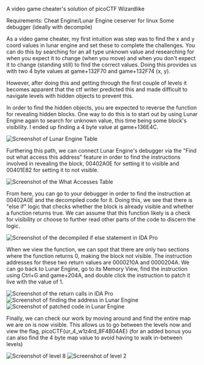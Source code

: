 A video game cheater's solution of picoCTF Wizardlike

Requirements:
Cheat Engine/Lunar Engine
ceserver for linux
Some debugger (ideally with decompile)

As a video game cheater, my first intuition was step was to find the x and y coord values in lunar engine and set these to complete the challenges. You can do this by searching for an all type unknown value and researching for when you expect it to change (when you move) and when you don't expect it to change (standing still) to find the correct values. Doing this provides us with two 4 byte values at game+132F70 and game+132F74 (x, y).

However, after doing this and getting through the first couple of levels it becomes apparent that the ctf writer predicted this and made difficult to navigate levels with hidden objects to prevent this.

In order to find the hidden objects, you are expected to reverse the function for revealing hidden blocks. One way to do this is to start out by using Lunar Engine again to search for unknown value, this time being some block's visibility. I ended up finding a 4 byte value at game+136E4C. 

![Screenshot of Lunar Engine Table](/images/wizardlike-blockvisibility.png)


Furthering this path, we can connect Lunar Engine's debugger via the "Find out what access this address" feature in order to find the instructions involved in revealing the block, 00402A0E for setting it to visible and 00401E82 for setting it to not visible.

![Screenshot of the What Accesses Table](/images/wizardlike-whataccesses.png)

From here, you can go to your debugger in order to find the instruction at 00402A0E and the decompiled code for it. Doing this, we see that there is "else if" logic that checks whether the block is already visible and whether a function returns true. We can assume that this function likely is a check for visibility or choose to further read other parts of the code to discern the logic. 

![Screenshot of the decompiled if else statement in IDA Pro](/images/wizardlike-ifelse.png)

When we view the function, we can spot that there are only two sections where the function returns 0, making the block not visible. The instruction addresses for these two return values are 0000210A and 0000204A. We can go back to Lunar Engine, go to its Memory View, find the instruction using Ctrl+G and game+204A, and double click the instruction to patch it live with the value of 1.

![Screenshot of the return calls in IDA Pro](/images/wizardlike-idareturn.png)
![Screenshot of finding the address in Lunar Engine](/images/wizardlike-patch-one.png)
![Screenshot of patched code in Lunar Engine](/images/wizardlike-patch-two.png)

Finally, we can check our work by moving around and find the entire map we are on is now visible. This allows us to go between the levels now and view the flag, picoCTF{ur_4_w1z4rd_8F4B04AE} (for an added bonus you can also find the 4 byte map value to avoid having to walk in-between levels)

![Screenshot of level 8](/images/wizardlike-level8.png)
![Screenshot of level 2](/images/wizardlike-level2.png)
